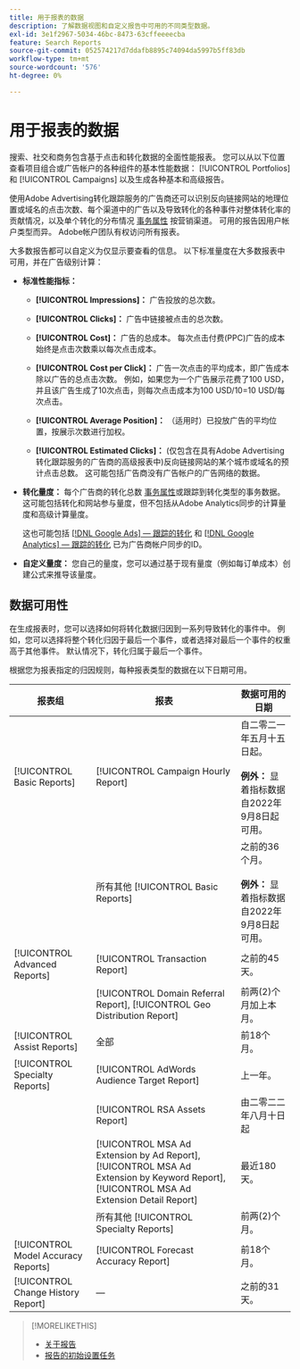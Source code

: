 ```yaml
---
title: 用于报表的数据
description: 了解数据视图和自定义报告中可用的不同类型数据。
exl-id: 3e1f2967-5034-46bc-8473-63cffeeeecba
feature: Search Reports
source-git-commit: 052574217d7ddafb8895c74094da5997b5ff83db
workflow-type: tm+mt
source-wordcount: '576'
ht-degree: 0%

---
```


# 用于报表的数据

搜索、社交和商务包含基于点击和转化数据的全面性能报表。 您可以从以下位置查看项目组合或广告帐户的各种组件的基本性能数据： [!UICONTROL Portfolios] 和 [!UICONTROL Campaigns] 以及生成各种基本和高级报告。

使用Adobe Advertising转化跟踪服务的广告商还可以识别反向链接网站的地理位置或域名的点击次数、每个渠道中的广告以及导致转化的各种事件对整体转化率的贡献情况，以及单个转化的分布情况 [事务属性](/help/search-social-commerce/admin/transaction-properties/transaction-property-about.md) 按营销渠道。 可用的报告因用户帐户类型而异。 Adobe帐户团队有权访问所有报表。

大多数报告都可以自定义为仅显示要查看的信息。 以下标准量度在大多数报表中可用，并在广告级别计算：

* **标准性能指标：**

   * **[!UICONTROL Impressions]：** 广告投放的总次数。

   * **[!UICONTROL Clicks]：** 广告中链接被点击的总次数。

   * **[!UICONTROL Cost]：** 广告的总成本。 每次点击付费(PPC)广告的成本始终是点击次数乘以每次点击成本。

   * **[!UICONTROL Cost per Click]：** 广告一次点击的平均成本，即广告成本除以广告的总点击次数。 例如，如果您为一个广告展示花费了100 USD，并且该广告生成了10次点击，则每次点击成本为100 USD/10=10 USD/每次点击。

   * **[!UICONTROL Average Position]：** （适用时）已投放广告的平均位置，按展示次数进行加权。

   * **[!UICONTROL Estimated Clicks]：** (仅包含在具有Adobe Advertising转化跟踪服务的广告商的高级报表中)反向链接网站的某个城市或域名的预计点击总数。 这可能包括广告商没有广告帐户的广告网络的数据。

* **转化量度：** 每个广告商的转化总数 [事务属性](/help/search-social-commerce/glossary.md#s-t)或跟踪到转化类型的事务数据。 这可能包括转化和网站参与量度，但不包括从Adobe Analytics同步的计算量度和高级计算量度。

  这也可能包括 [[!DNL Google Ads] — 跟踪的转化](/help/search-social-commerce/campaign-management/introduction/google-conversion-data.md) 和 [[!DNL Google Analytics] — 跟踪的转化](/help/search-social-commerce/admin/data-sources/data-source-about.md) 已为广告商帐户同步的ID。

* **自定义量度：** 您自己的量度，您可以通过基于现有量度（例如每订单成本）创建公式来推导该量度。

## 数据可用性

在生成报表时，您可以选择如何将转化数据归因到一系列导致转化的事件中。 例如，您可以选择将整个转化归因于最后一个事件，或者选择对最后一个事件的权重高于其他事件。 默认情况下，转化归属于最后一个事件。

根据您为报表指定的归因规则，每种报表类型的数据在以下日期可用。

| 报表组 | 报表 | 数据可用的日期 |
|---|---|---|
| [!UICONTROL Basic Reports] | [!UICONTROL Campaign Hourly Report] | 自二零二一年五月十五日起。<br><br><b>例外：</b> 显着指标数据自2022年9月8日起可用。 |
| | 所有其他 [!UICONTROL Basic Reports] | 之前的36个月。<br><br><b>例外：</b> 显着指标数据自2022年9月8日起可用。 |
| [!UICONTROL Advanced Reports] | [!UICONTROL Transaction Report] | 之前的45天。 |
| | [!UICONTROL Domain Referral Report], [!UICONTROL Geo Distribution Report] | 前两(2)个月加上本月。 |
| [!UICONTROL Assist Reports] | 全部 | 前18个月。 |
| [!UICONTROL Specialty Reports] | [!UICONTROL AdWords Audience Target Report] | 上一年。 |
| | [!UICONTROL RSA Assets Report] | 由二零二二年八月十日起 |
| | [!UICONTROL MSA Ad Extension by Ad Report], [!UICONTROL MSA Ad Extension by Keyword Report], [!UICONTROL MSA Ad Extension Detail Report] | 最近180天。 |
| | 所有其他 [!UICONTROL Specialty Reports] | 前两(2)个月。 |
| [!UICONTROL Model Accuracy Reports] | [!UICONTROL Forecast Accuracy Report] | 前18个月。 |
| [!UICONTROL Change History Report] | — | 之前的31天。 |

>[!MORELIKETHIS]
>
>* [关于报告](report-about.md)
>* [报告的初始设置任务](initial-setup.md)
